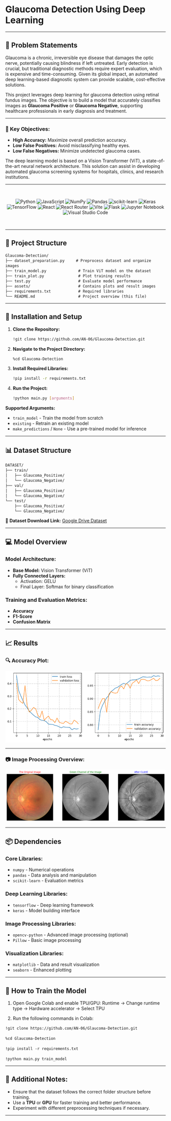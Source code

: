 # **Glaucoma Detection Using Deep Learning**  

---

## **📌 Problem Statements**  

Glaucoma is a chronic, irreversible eye disease that damages the optic nerve, potentially causing blindness if left untreated. Early detection is crucial, but traditional diagnostic methods require expert evaluation, which is expensive and time-consuming. Given its global impact, an automated deep learning-based diagnostic system can provide scalable, cost-effective solutions.  

This project leverages deep learning for glaucoma detection using retinal fundus images. The objective is to build a model that accurately classifies images as **Glaucoma Positive** or **Glaucoma Negative**, supporting healthcare professionals in early diagnosis and treatment.  

---

### **🎯 Key Objectives:**  

- **High Accuracy:** Maximize overall prediction accuracy.  
- **Low False Positives:** Avoid misclassifying healthy eyes.  
- **Low False Negatives:** Minimize undetected glaucoma cases.  

The deep learning model is based on a Vision Transformer (ViT), a state-of-the-art neural network architecture. This solution can assist in developing automated glaucoma screening systems for hospitals, clinics, and research institutions.  

---

<br>
<div align="center">

![Python](https://img.shields.io/badge/python-3670A0?style=for-the-badge&logo=python&logoColor=ffdd54)
![JavaScript](https://img.shields.io/badge/javascript-%23323330.svg?style=for-the-badge&logo=javascript&logoColor=%23F7DF1E)
![NumPy](https://img.shields.io/badge/numpy-%23013243.svg?style=for-the-badge&logo=numpy&logoColor=white)
![Pandas](https://img.shields.io/badge/pandas-%23150458.svg?style=for-the-badge&logo=pandas&logoColor=white)
![scikit-learn](https://img.shields.io/badge/scikit--learn-%23F7931E.svg?style=for-the-badge&logo=scikit-learn&logoColor=white)
![Keras](https://img.shields.io/badge/Keras-%23D00000.svg?style=for-the-badge&logo=Keras&logoColor=white)
![TensorFlow](https://img.shields.io/badge/TensorFlow-%23FF6F00.svg?style=for-the-badge&logo=TensorFlow&logoColor=white)
![React](https://img.shields.io/badge/react-%2320232a.svg?style=for-the-badge&logo=react&logoColor=%2361DAFB)
![React Router](https://img.shields.io/badge/React_Router-CA4245?style=for-the-badge&logo=react-router&logoColor=white)
![Vite](https://img.shields.io/badge/vite-%23646CFF.svg?style=for-the-badge&logo=vite&logoColor=white)
![Flask](https://img.shields.io/badge/flask-%23000.svg?style=for-the-badge&logo=flask&logoColor=white)
![Jupyter Notebook](https://img.shields.io/badge/jupyter-%23FA0F00.svg?style=for-the-badge&logo=jupyter&logoColor=white)
![Visual Studio Code](https://img.shields.io/badge/Visual%20Studio%20Code-0078d7.svg?style=for-the-badge&logo=visual-studio-code&logoColor=white)

</div>
<br>


---

## **📁 Project Structure**  

```
Glaucoma-Detection/  
├── dataset_preparation.py     # Preprocess dataset and organize images  
├── train_model.py              # Train ViT model on the dataset  
├── train_plot.py               # Plot training results  
├── test.py                     # Evaluate model performance  
├── assets/                     # Contains plots and result images  
├── requirements.txt            # Required libraries  
└── README.md                   # Project overview (this file)  
```

---

## **🔧 Installation and Setup**  

1. **Clone the Repository:**  
   ```bash
   !git clone https://github.com/AN-06/Glaucoma-Detection.git
   ```

2. **Navigate to the Project Directory:**  
   ```bash
   %cd Glaucoma-Detection
   ```

3. **Install Required Libraries:**  
   ```bash
   !pip install -r requirements.txt
   ```

4. **Run the Project:**  
   ```bash
   !python main.py [arguments]
   ```

**Supported Arguments:**  
- `train_model` - Train the model from scratch  
- `existing` - Retrain an existing model  
- `make_predictions` / `None` - Use a pre-trained model for inference  

---

## **📊 Dataset Structure**  

```
DATASET/  
├── train/  
│   ├── Glaucoma_Positive/  
│   └── Glaucoma_Negative/  
├── val/  
│   ├── Glaucoma_Positive/  
│   └── Glaucoma_Negative/  
└── test/  
    ├── Glaucoma_Positive/  
    └── Glaucoma_Negative/  
```

📌 **Dataset Download Link:** [Google Drive Dataset](https://drive.google.com/drive/folders/1M89d5jKBInbhvmEC95zn51zD6A25HKbF?usp=share_link)  

---

## **💻 Model Overview**  

### **Model Architecture:**  
- **Base Model:** Vision Transformer (ViT)  
- **Fully Connected Layers:**  
  - Activation: GELU  
  - Final Layer: Softmax for binary classification  

### **Training and Evaluation Metrics:**  
- **Accuracy**  
- **F1-Score**  
- **Confusion Matrix**  

---

## **📈 Results**  

### **🔍 Accuracy Plot:**  

<div align="center">  

![Accuracy Plot](https://github.com/AN-06/Glaucoma-Detection/blob/main/assets/Unknown-13.png)  

</div>  

---

### **📷 Image Processing Overview:**  

<div align="center">  

![Image Processing](https://github.com/AN-06/Glaucoma-Detection/blob/main/assets/IMAGE%20PROCESSING.png)  

</div>  

---

## **📦 Dependencies**  

### **Core Libraries:**  
- `numpy` - Numerical operations  
- `pandas` - Data analysis and manipulation  
- `scikit-learn` - Evaluation metrics  

### **Deep Learning Libraries:**  
- `tensorflow` - Deep learning framework  
- `keras` - Model building interface  

### **Image Processing Libraries:**  
- `opencv-python` - Advanced image processing (optional)  
- `Pillow` - Basic image processing  

### **Visualization Libraries:**  
- `matplotlib` - Data and result visualization  
- `seaborn` - Enhanced plotting  

---

## **🚀 How to Train the Model**  

1. Open Google Colab and enable TPU/GPU:
Runtime → Change runtime type → Hardware accelerator → Select TPU


2. Run the following commands in Colab:

```
!git clone https://github.com/AN-06/Glaucoma-Detection.git

%cd Glaucoma-Detection

!pip install -r requirements.txt

!python main.py train_model
```


---

## **📑 Additional Notes:**  

- Ensure that the dataset follows the correct folder structure before training.  
- Use a **TPU** or **GPU** for faster training and better performance.  
- Experiment with different preprocessing techniques if necessary.  

---







